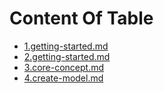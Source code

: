 
# Content Of Table

- [1.getting-started.md](./1.getting-started.md)
- [2.getting-started.md](./1.getting-started.md)
- [3.core-concept.md](./3.core-concept.md)
- [4.create-model.md](./4.create-model.md)
